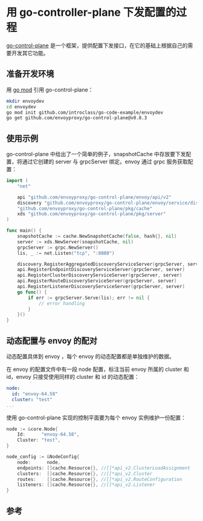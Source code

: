 <!-- toc -->
# 用 go-controller-plane 下发配置的过程

[go-control-plane][1] 是一个框架，提供配置下发接口，在它的基础上根据自己的需要开发其它功能。

## 准备开发环境

用 [go mod][2] 引用 go-control-plane：

```sh
mkdir envoydev 
cd envoydev
go mod init github.com/introclass/go-code-example/envoydev
go get github.com/envoyproxy/go-control-plane@v0.8.3
```

## 使用示例

go-control-plane 中给出了一个简单的例子，snapshotCache 中存放要下发配置，将通过它创建的 server 与 grpcServer 绑定。envoy 通过 grpc 服务获取配置： 

```go
import (
    "net"

    api "github.com/envoyproxy/go-control-plane/envoy/api/v2"
    discovery "github.com/envoyproxy/go-control-plane/envoy/service/discovery/v2"
    "github.com/envoyproxy/go-control-plane/pkg/cache"
    xds "github.com/envoyproxy/go-control-plane/pkg/server"
)

func main() {
    snapshotCache := cache.NewSnapshotCache(false, hash{}, nil)
    server := xds.NewServer(snapshotCache, nil)
    grpcServer := grpc.NewServer()
    lis, _ := net.Listen("tcp", ":8080")

    discovery.RegisterAggregatedDiscoveryServiceServer(grpcServer, server)
    api.RegisterEndpointDiscoveryServiceServer(grpcServer, server)
    api.RegisterClusterDiscoveryServiceServer(grpcServer, server)
    api.RegisterRouteDiscoveryServiceServer(grpcServer, server)
    api.RegisterListenerDiscoveryServiceServer(grpcServer, server)
    go func() {
        if err := grpcServer.Serve(lis); err != nil {
            // error handling
        }
    }()
}
```

## 动态配置与 envoy 的配对

动态配置具体到 envoy ，每个 envoy 的动态配置都是单独维护的数据。

在 envoy 的配置文件中有一段 node 配置，标注当前 envoy 所属的 cluster 和 id，envoy 只接受使用同样的 cluster 和 id 的动态配置：

```yaml
node:
  id: "envoy-64.58"
  cluster: "test"
...
```

使用 go-control-plane 实现的控制平面要为每个 envoy 实例维护一份配置：

```go
node := &core.Node{
    Id:      "envoy-64.58",
    Cluster: "test",
}

node_config := &NodeConfig{
    node:      node,
    endpoints: []cache.Resource{}, //[]*api_v2.ClusterLoadAssignment
    clusters:  []cache.Resource{}, //[]*api_v2.Cluster
    routes:    []cache.Resource{}, //[]*api_v2.RouteConfiguration
    listeners: []cache.Resource{}, //[]*api_v2.Listener
}
```

## 参考

[1]: https://github.com/envoyproxy/go-control-plane "go-control-plane"
[2]: https://www.lijiaocn.com/%E7%BC%96%E7%A8%8B/2019/05/05/go-modules.html "Go Modules：Go 1.11和1.12引入的依赖包管理方法"
